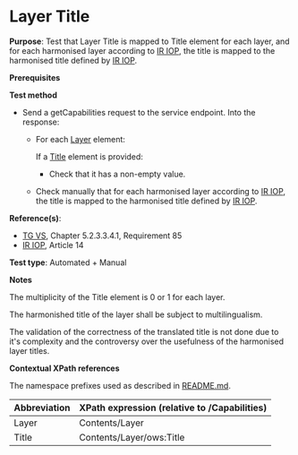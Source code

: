 # Layer Title

**Purpose**: Test that Layer Title is mapped to Title element for each layer, and for each harmonised layer according to [IR IOP](./README.md#ref_IR_IOP), the title is mapped to the harmonised title defined by [IR IOP](./README.md#ref_IR_IOP).

**Prerequisites**

**Test method**

* Send a getCapabilities request to the service endpoint. Into the response:

  * For each [Layer](#layer) element:

    If a [Title](#title) element is provided:

    * Check that it has a non-empty value.
  
  *  Check manually that for each harmonised layer according to [IR IOP](./README.md#ref_IR_IOP), the title is mapped to the harmonised title defined by [IR IOP](./README.md#ref_IR_IOP).

**Reference(s)**:
* [TG VS](./README.md#ref_TG_VS), Chapter 5.2.3.3.4.1, Requirement 85
* [IR IOP](./README.md#ref_IR_IOP), Article 14

**Test type**: Automated + Manual

**Notes**

The multiplicity of the Title element is 0 or 1 for each layer.

The harmonished title of the layer shall be subject to multilingualism.

The validation of the correctness of the translated title is not done due to it's complexity and the controversy over the usefulness of the harmonised layer titles.

**Contextual XPath references**

The namespace prefixes used as described in [README.md](./README.md#namespaces).

Abbreviation                                               |  XPath expression (relative to /Capabilities)
---------------------------------------------------------- | -------------------------------------------------------------------------
Layer <a name="layer"></a> | Contents/Layer
Title <a name="title"></a> | Contents/Layer/ows:Title

